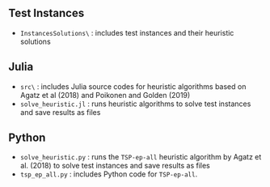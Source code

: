 ## Test Instances

* `InstancesSolutions\` : includes test instances and their heuristic solutions

## Julia 
* `src\` : includes Julia source codes for heuristic algorithms based on Agatz et al (2018) and Poikonen and Golden (2019)
* `solve_heuristic.jl` : runs heuristic algorithms to solve test instances and save results as files 

## Python
* `solve_heuristic.py` : runs the `TSP-ep-all` heuristic algorithm by Agatz et al. (2018) to solve test instances and save results as files
* `tsp_ep_all.py` : includes Python code for `TSP-ep-all`.